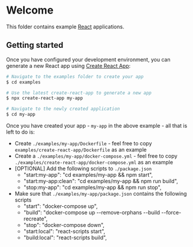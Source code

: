 # Welcome

This folder contains example [React](https://reactjs.org) applications.

## Getting started

Once you have configured your development environment, you can generate a new React app using [Create React App](https://create-react-app.dev):

```sh
# Navigate to the examples folder to create your app
$ cd examples

# Use the latest create-react-app to generate a new app
$ npx create-react-app my-app

# Navigate to the newly created application
$ cd my-app
```

Once you have created your app - `my-app` in the above example - all that is left to do is:

+ Create `./examples/my-app/Dockerfile` - feel free to copy `examples/create-react-app/Dockerfile` as an example
+ Create a `./examples/my-app/docker-compose.yml` - feel free to copy `./examples/create-react-app/docker-compose.yml` as an example
+ [OPTIONAL] Add the following scripts to `./package.json`
  + "start:my-app": "cd examples/my-app && npm start",
  + "start:my-app:clean": "cd examples/my-app && npm run build",
  + "stop:my-app": "cd examples/my-app && npm run stop",
+ Make sure that `./examples/my-app/package.json` contains the following scripts
  + "start": "docker-compose up",
  + "build": "docker-compose up --remove-orphans --build --force-recreate",
  + "stop": "docker-compose down",
  + "start:local": "react-scripts start",
  + "build:local": "react-scripts build",

